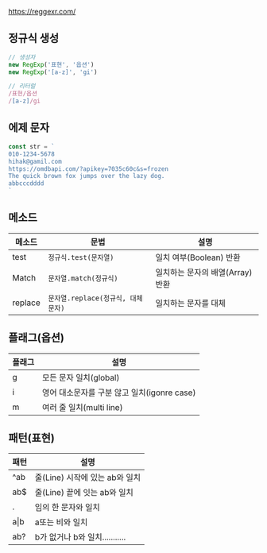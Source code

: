 https://reggexr.com/


## 정규식 생성

```js
// 생성자
new RegExp('표현', '옵션')
new RegExp('[a-z]', 'gi')

// 리터럴
/표현/옵션
/[a-z]/gi
```

## 에제 문자
 

``` js
const str = `
010-1234-5678
hihak@gamil.com
https://omdbapi.com/?apikey=7035c60c&s=frozen
The quick brown fox jumps over the lazy dog.
abbcccdddd
`
```

## 메소드

메소드 | 문법 | 설명
--| --|--
test | `정규식.test(문자열)` | 일치 여부(Boolean) 반환
Match | `문자열.match(정규식)` | 일치하는 문자의 배열(Array) 반환
replace | `문자열.replace(정규식, 대체문자)` | 일치하는 문자를 대체

## 플래그(옵션)

플래그 | 설명
--|--
 g | 모든 문자 일치(global)
 i | 영어 대소문자를 구분 않고 일치(igonre case)
 m | 여러 줄 일치(multi line)

 ## 패턴(표현)

 패턴 | 설명
 --|--
 ^ab | 줄(Line) 시작에 있는 ab와 일치
 ab$ | 줄(Line) 끝에 잇는  ab와 일치
 . | 임의 한 문자와 일치
 a&verbar;b | a또는 비와 일치
 ab? | b가 없거나 b와 일치...........